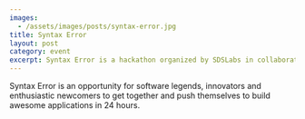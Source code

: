 ```yaml
---
images:
  - /assets/images/posts/syntax-error.jpg
title: Syntax Error
layout: post
category: event
excerpt: Syntax Error is a hackathon organized by SDSLabs in collaboration with Google & Github 
---
```


Syntax Error is an opportunity for software legends, innovators and enthusiastic newcomers to get together and push themselves to build awesome applications in 24 hours.
